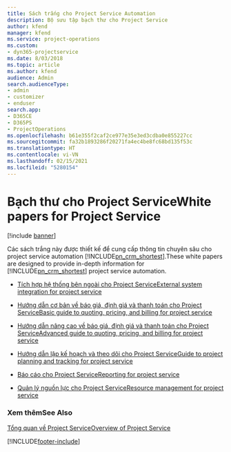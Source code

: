 ```yaml
---
title: Sách trắng cho Project Service Automation
description: Bộ sưu tập bạch thư cho Project Service
author: kfend
manager: kfend
ms.service: project-operations
ms.custom:
- dyn365-projectservice
ms.date: 8/03/2018
ms.topic: article
ms.author: kfend
audience: Admin
search.audienceType:
- admin
- customizer
- enduser
search.app:
- D365CE
- D365PS
- ProjectOperations
ms.openlocfilehash: b61e355f2caf2ce977e35e3ed3cdba0e855227cc
ms.sourcegitcommit: fa32b1893286f20271fa4ec4be8fc68bd135f53c
ms.translationtype: HT
ms.contentlocale: vi-VN
ms.lasthandoff: 02/15/2021
ms.locfileid: "5280154"
---
```

# <a name="white-papers-for-project-service"></a><span data-ttu-id="58738-103">Bạch thư cho Project Service</span><span class="sxs-lookup"><span data-stu-id="58738-103">White papers for Project Service</span></span>

[!include [banner](../includes/psa-now-project-operations.md)]

<span data-ttu-id="58738-104">Các sách trắng này được thiết kế để cung cấp thông tin chuyên sâu cho project service automation [!INCLUDE[pn_crm_shortest](../includes/pn-crm-shortest.md)].</span><span class="sxs-lookup"><span data-stu-id="58738-104">These white papers are designed to provide in-depth information for [!INCLUDE[pn_crm_shortest](../includes/pn-crm-shortest.md)] project service automation.</span></span>

-   [<span data-ttu-id="58738-105">Tích hợp hệ thống bên ngoài cho Project Service</span><span class="sxs-lookup"><span data-stu-id="58738-105">External system integration for project service</span></span>](https://go.microsoft.com/fwlink/?LinkId=825445)

-   [<span data-ttu-id="58738-106">Hướng dẫn cơ bản về báo giá, định giá và thanh toán cho Project Service</span><span class="sxs-lookup"><span data-stu-id="58738-106">Basic guide to quoting, pricing, and billing for project service</span></span>](https://go.microsoft.com/fwlink/?LinkId=825241)

-   [<span data-ttu-id="58738-107">Hướng dẫn nâng cao về báo giá, định giá và thanh toán cho Project Service</span><span class="sxs-lookup"><span data-stu-id="58738-107">Advanced guide to quoting, pricing, and billing for project service</span></span>](https://go.microsoft.com/fwlink/?LinkId=825242)

-   [<span data-ttu-id="58738-108">Hướng dẫn lập kế hoạch và theo dõi cho Project Service</span><span class="sxs-lookup"><span data-stu-id="58738-108">Guide to project planning and tracking for project service</span></span>](https://go.microsoft.com/fwlink/?LinkId=825243)

-   [<span data-ttu-id="58738-109">Báo cáo cho Project Service</span><span class="sxs-lookup"><span data-stu-id="58738-109">Reporting for project service</span></span>](https://go.microsoft.com/fwlink/?LinkId=825446)

-   [<span data-ttu-id="58738-110">Quản lý nguồn lực cho Project Service</span><span class="sxs-lookup"><span data-stu-id="58738-110">Resource management for project service</span></span>](https://go.microsoft.com/fwlink/?LinkId=825244)

### <a name="see-also"></a><span data-ttu-id="58738-111">Xem thêm</span><span class="sxs-lookup"><span data-stu-id="58738-111">See Also</span></span>
 [<span data-ttu-id="58738-112">Tổng quan về Project Service</span><span class="sxs-lookup"><span data-stu-id="58738-112">Overview of Project Service</span></span>](../psa/overview.md)


[!INCLUDE[footer-include](../includes/footer-banner.md)]